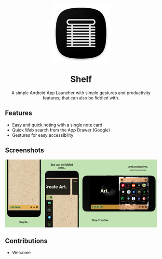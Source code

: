 <div align="center">

<img width="" src="android/app/src/main/res/mipmap-xxxhdpi/ic_launcher.png" alt="Shelf" align="center">

# Shelf

A simple Android App Launcher with simple gestures and productivity features; that can also be fiddled with.

</div>

## Features

- Easy and quick noting with a single note card
- Quick Web search from the App Drawer (Google)
- Gestures for easy accessibility

## Screenshots
<img alt="Shelf home screen" src="fastlane/metadata/android/en-US/images/phoneScreenshots/1.png" width="25%"><img alt="Shelf home screen" src="fastlane/metadata/android/en-US/images/phoneScreenshots/2.png" width="25%"><img alt="Shelf home screen" src="fastlane/metadata/android/en-US/images/phoneScreenshots/3.png" width="25%"><img alt="Shelf home screen" src="fastlane/metadata/android/en-US/images/phoneScreenshots/4.png" width="25%">

## Contributions
- Welcome